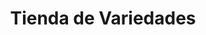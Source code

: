 ---
title: "Tienda de Variedades"
url: /ciudad-satelite/tienda-de-variedades-arturo-ballivian-otero-7/
shop: Lebensmittel
---